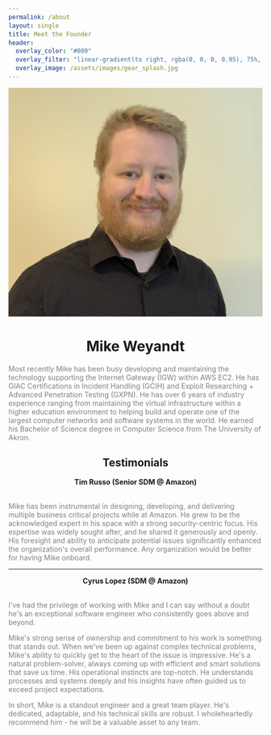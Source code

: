 ```yaml
---
permalink: /about
layout: single
title: Meet the Founder
header:
  overlay_color: "#000"
  overlay_filter: "linear-gradient(to right, rgba(0, 0, 0, 0.95), 75%, rgba(255, 255, 255, 0.0))"
  overlay_image: /assets/images/gear_splash.jpg
---
```


<head>
  <style>
    {
      box-sizing: border-box;
    }
    /* Set additional styling options for the columns*/
    .column_right {
      float: right;
      width: 48%;
    }

    .column_left {
      float: left;
      width: 48%;
    }

    .row:after {
      content: "";
      display: table;
      clear: both;
    }

    .center {
      text-align: center;
    }

    .left {
      text-align: left;
    }
  </style>
</head>

<img class="center" src="/assets/images/mike.jpg">
<br/>
<h1 class="center">Mike Weyandt</h1>
<p class="left" style="color: grey;">
  Most recently Mike has been busy developing and maintaining the technology supporting the Internet Gateway (IGW) within AWS EC2. He has GIAC Certifications in Incident Handling (GCIH) and Exploit Researching + Advanced Penetration Testing (GXPN). He has over 6 years of industry experience ranging from maintaining the virtual infrastructure within a higher education environment to helping build and operate one of the largest computer networks and software systems in the world. He earned his Bachelor of Science degree in Computer Science from The University of Akron.
</p>

<h2 class="center">Testimonials</h2>

<div class="center">
  <strong>Tim Russo (Senior SDM @ Amazon)</strong>
  <br/>
  <br/>
  <p class="left" style="color: grey;">
    Mike has been instrumental in designing, developing, and delivering multiple business critical projects while at Amazon. He grew to be the acknowledged expert in his space with a strong security-centric focus. His expertise was widely sought after, and he shared it generously and openly. His foresight and ability to anticipate potential issues significantly enhanced the organization's overall performance. Any organization would be better for having Mike onboard.
  </p>
</div>

--------------

<div class="center">
  <strong>Cyrus Lopez (SDM @ Amazon)</strong>
  <br/>
  <br/>
  <div class="left" style="color: grey">
    <p>
      I've had the privilege of working with Mike and I can say without a doubt he's an exceptional software engineer who consistently goes above and beyond.
    </p>
    <p>
      Mike's strong sense of ownership and commitment to his work is something that stands out. When we've been up against complex technical problems, Mike's ability to quickly get to the heart of the issue is impressive. He's a natural problem-solver, always coming up with efficient and smart solutions that save us time. His operational instincts are top-notch. He understands processes and systems deeply and his insights have often guided us to exceed project expectations.
    </p>
    <p>
      In short, Mike is a standout engineer and a great team player. He's dedicated, adaptable, and his technical skills are robust. I wholeheartedly recommend him - he will be a valuable asset to any team.
    </p>
  </div>
</div>

